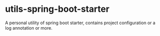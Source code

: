 # utils-spring-boot-starter
A personal utility of spring boot starter, contains project configuration or a log annotation or more.
